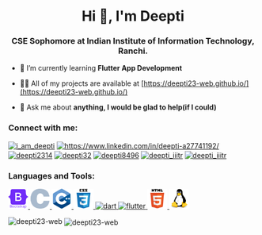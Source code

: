 <h1 align="center">Hi 👋, I'm Deepti</h1>
<h3 align="center">CSE Sophomore at Indian Institute of Information Technology, Ranchi.</h3>

- 🌱 I’m currently learning **Flutter App Development**

- 👨‍💻 All of my projects are available at [https://deepti23-web.github.io/](https://deepti23-web.github.io/)

- 💬 Ask me about **anything, I would be glad to help(if I could)**

<h3 align="left">Connect with me:</h3>
<p align="left">
<a href="https://twitter.com/i_am_deepti" target="blank"><img align="center" src="https://cdn.jsdelivr.net/npm/simple-icons@3.0.1/icons/twitter.svg" alt="i_am_deepti" height="30" width="40" /></a>
<a href="https://linkedin.com/in/https://www.linkedin.com/in/deepti-a27741192/" target="blank"><img align="center" src="https://cdn.jsdelivr.net/npm/simple-icons@3.0.1/icons/linkedin.svg" alt="https://www.linkedin.com/in/deepti-a27741192/" height="30" width="40" /></a>
<a href="https://instagram.com/deepti2314" target="blank"><img align="center" src="https://cdn.jsdelivr.net/npm/simple-icons@3.0.1/icons/instagram.svg" alt="deepti2314" height="30" width="40" /></a>
<a href="https://www.codechef.com/users/deepti32" target="blank"><img align="center" src="https://cdn.jsdelivr.net/npm/simple-icons@3.1.0/icons/codechef.svg" alt="deepti32" height="30" width="40" /></a>
<a href="https://www.hackerrank.com/deepti8496" target="blank"><img align="center" src="https://cdn.jsdelivr.net/npm/simple-icons@3.0.1/icons/hackerrank.svg" alt="deepti8496" height="30" width="40" /></a>
<a href="https://codeforces.com/profile/deepti_iiitr" target="blank"><img align="center" src="https://cdn.jsdelivr.net/npm/simple-icons@3.0.1/icons/codeforces.svg" alt="deepti_iiitr" height="30" width="40" /></a>
<a href="https://auth.geeksforgeeks.org/user/deepti_iiitr" target="blank"><img align="center" src="https://cdn.jsdelivr.net/npm/simple-icons@3.0.1/icons/geeksforgeeks.svg" alt="deepti_iiitr" height="30" width="40" /></a>
</p>

<h3 align="left">Languages and Tools:</h3>
<p align="left"> <a href="https://getbootstrap.com" target="_blank"> <img src="https://raw.githubusercontent.com/devicons/devicon/master/icons/bootstrap/bootstrap-plain-wordmark.svg" alt="bootstrap" width="40" height="40"/> </a> <a href="https://www.cprogramming.com/" target="_blank"> <img src="https://raw.githubusercontent.com/devicons/devicon/master/icons/c/c-original.svg" alt="c" width="40" height="40"/> </a> <a href="https://www.w3schools.com/cpp/" target="_blank"> <img src="https://raw.githubusercontent.com/devicons/devicon/master/icons/cplusplus/cplusplus-original.svg" alt="cplusplus" width="40" height="40"/> </a> <a href="https://www.w3schools.com/css/" target="_blank"> <img src="https://raw.githubusercontent.com/devicons/devicon/master/icons/css3/css3-original-wordmark.svg" alt="css3" width="40" height="40"/> </a> <a href="https://dart.dev" target="_blank"> <img src="https://www.vectorlogo.zone/logos/dartlang/dartlang-icon.svg" alt="dart" width="40" height="40"/> </a> <a href="https://flutter.dev" target="_blank"> <img src="https://www.vectorlogo.zone/logos/flutterio/flutterio-icon.svg" alt="flutter" width="40" height="40"/> </a> <a href="https://www.w3.org/html/" target="_blank"> <img src="https://raw.githubusercontent.com/devicons/devicon/master/icons/html5/html5-original-wordmark.svg" alt="html5" width="40" height="40"/> </a> <a href="https://www.linux.org/" target="_blank"> <img src="https://raw.githubusercontent.com/devicons/devicon/master/icons/linux/linux-original.svg" alt="linux" width="40" height="40"/> </a> </p>

<p><img align="left" src="https://github-readme-stats.vercel.app/api/top-langs?username=deepti23-web&show_icons=true&locale=en&layout=compact" alt="deepti23-web" /></p>

<p>&nbsp;<img align="center" src="https://github-readme-stats.vercel.app/api?username=deepti23-web&show_icons=true&locale=en" alt="deepti23-web" /></p>



